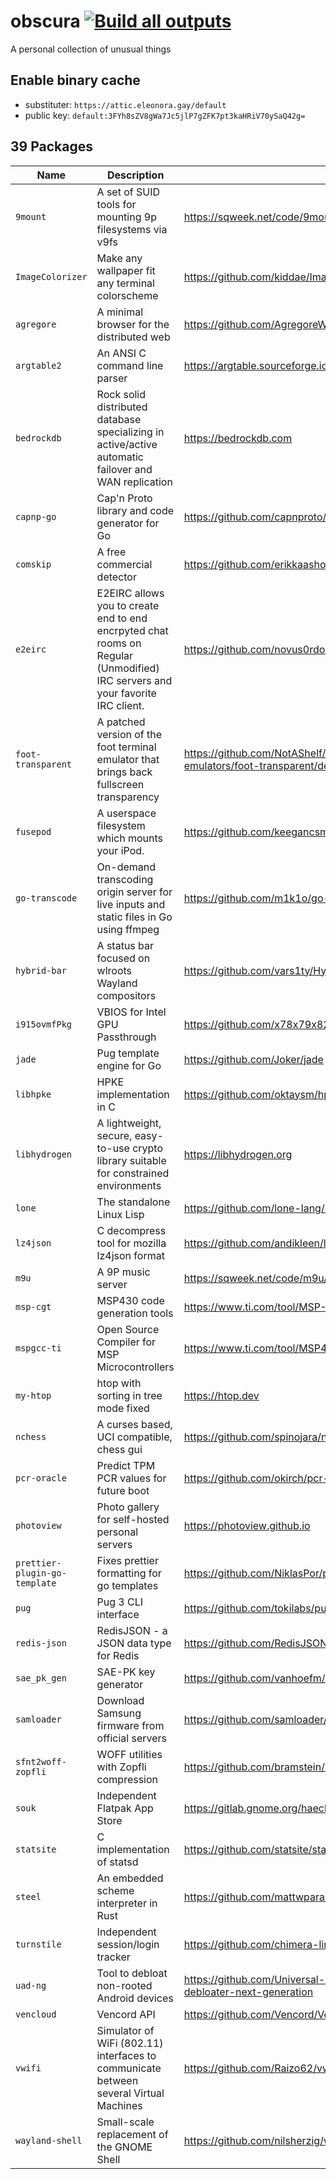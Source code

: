 # obscura [![Build all outputs](https://github.com/42LoCo42/obscura/actions/workflows/build.yml/badge.svg)](https://github.com/42LoCo42/obscura/actions/workflows/build.yml)
A personal collection of unusual things

## Enable binary cache
  * substituter: `https://attic.eleonora.gay/default`
  * public key:  `default:3FYh8sZV8gWa7Jc5jlP7gZFK7pt3kaHRiV70ySaQ42g=`

## 39 Packages

| Name | Description | Homepage |
|------|-------------|----------|
|`9mount`|A set of SUID tools for mounting 9p filesystems via v9fs|https://sqweek.net/code/9mount|
|`ImageColorizer`|Make any wallpaper fit any terminal colorscheme|https://github.com/kiddae/ImageColorizer|
|`agregore`|A minimal browser for the distributed web|https://github.com/AgregoreWeb/agregore-browser|
|`argtable2`|An ANSI C command line parser|https://argtable.sourceforge.io|
|`bedrockdb`|Rock solid distributed database specializing in active/active automatic failover and WAN replication|https://bedrockdb.com|
|`capnp-go`|Cap'n Proto library and code generator for Go|https://github.com/capnproto/go-capnp|
|`comskip`|A free commercial detector|https://github.com/erikkaashoek/Comskip|
|`e2eirc`|E2EIRC allows you to create end to end encrpyted chat rooms on Regular (Unmodified) IRC servers and your favorite IRC client.|https://github.com/novus0rdo/e2eirc|
|`foot-transparent`|A patched version of the foot terminal emulator that brings back fullscreen transparency|https://github.com/NotAShelf/nyxpkgs/blob/main/pkgs/applications/terminal-emulators/foot-transparent/default.nix|
|`fusepod`|A userspace filesystem which mounts your iPod.|https://github.com/keegancsmith/FUSEPod|
|`go-transcode`|On-demand transcoding origin server for live inputs and static files in Go using ffmpeg|https://github.com/m1k1o/go-transcode|
|`hybrid-bar`|A status bar focused on wlroots Wayland compositors|https://github.com/vars1ty/HybridBar|
|`i915ovmfPkg`|VBIOS for Intel GPU Passthrough|https://github.com/x78x79x82x79/i915ovmfPkg|
|`jade`|Pug template engine for Go|https://github.com/Joker/jade|
|`libhpke`|HPKE implementation in C|https://github.com/oktaysm/hpke|
|`libhydrogen`|A lightweight, secure, easy-to-use crypto library suitable for constrained environments|https://libhydrogen.org|
|`lone`|The standalone Linux Lisp|https://github.com/lone-lang/lone|
|`lz4json`|C decompress tool for mozilla lz4json format|https://github.com/andikleen/lz4json|
|`m9u`|A 9P music server|https://sqweek.net/code/m9u/|
|`msp-cgt`|MSP430 code generation tools|https://www.ti.com/tool/MSP-CGT|
|`mspgcc-ti`|Open Source Compiler for MSP Microcontrollers|https://www.ti.com/tool/MSP430-GCC-OPENSOURCE|
|`my-htop`|htop with sorting in tree mode fixed|https://htop.dev|
|`nchess`|A curses based, UCI compatible, chess gui|https://github.com/spinojara/nchess|
|`pcr-oracle`|Predict TPM PCR values for future boot|https://github.com/okirch/pcr-oracle|
|`photoview`|Photo gallery for self-hosted personal servers|https://photoview.github.io|
|`prettier-plugin-go-template`|Fixes prettier formatting for go templates|https://github.com/NiklasPor/prettier-plugin-go-template|
|`pug`|Pug 3 CLI interface|https://github.com/tokilabs/pug3-cli|
|`redis-json`|RedisJSON - a JSON data type for Redis|https://github.com/RedisJSON/RedisJSON|
|`sae_pk_gen`|SAE-PK key generator|https://github.com/vanhoefm/hostap-wpa3|
|`samloader`|Download Samsung firmware from official servers|https://github.com/samloader/samloader|
|`sfnt2woff-zopfli`|WOFF utilities with Zopfli compression|https://github.com/bramstein/sfnt2woff-zopfli|
|`souk`|Independent Flatpak App Store|https://gitlab.gnome.org/haecker-felix/souk|
|`statsite`|C implementation of statsd|https://github.com/statsite/statsite|
|`steel`|An embedded scheme interpreter in Rust|https://github.com/mattwparas/steel|
|`turnstile`|Independent session/login tracker|https://github.com/chimera-linux/turnstile|
|`uad-ng`|Tool to debloat non-rooted Android devices|https://github.com/Universal-Debloater-Alliance/universal-android-debloater-next-generation|
|`vencloud`|Vencord API|https://github.com/Vencord/Vencloud|
|`vwifi`|Simulator of WiFi (802.11) interfaces to communicate between several Virtual Machines|https://github.com/Raizo62/vwifi|
|`wayland-shell`|Small-scale replacement of the GNOME Shell|https://github.com/nilsherzig/wayland-shell|

